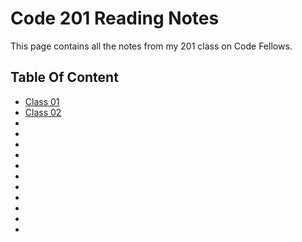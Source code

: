 # **Code 201 Reading Notes**

This page contains all the notes from my 201 class on Code Fellows. 

## Table Of Content

* [Class 01](content/class-01.md)
* [Class 02](content/class-02)
*
*
*
*
*
*
*
*
*
*
*

